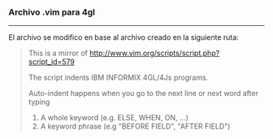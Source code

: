 ### Archivo .vim para 4gl
---
El archivo se modifico en base al archivo creado en la siguiente ruta:

>This is a mirror of http://www.vim.org/scripts/script.php?script_id=579
>
>The script indents IBM INFORMIX 4GL/4Js programs.
>
>Auto-indent happens when you go to the next line or next word after typing
>1. A whole keyword (e.g. ELSE, WHEN, ON, ...)
>2. A keyword phrase (e.g "BEFORE FIELD", "AFTER FIELD")
